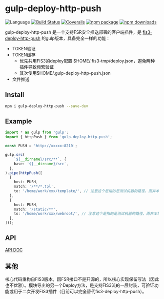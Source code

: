 # gulp-deploy-http-push
![Language](https://img.shields.io/badge/-TypeScript-blue.svg)
[![Build Status](https://travis-ci.org/searchfe/gulp-deploy-http-push.svg?branch=master)](https://travis-ci.org/searchfe/gulp-deploy-http-push)
[![Coveralls](https://img.shields.io/coveralls/searchfe/gulp-deploy-http-push.svg)](https://coveralls.io/github/searchfe/gulp-deploy-http-push)
[![npm package](https://img.shields.io/npm/v/gulp-deploy-http-push.svg)](https://www.npmjs.org/package/gulp-deploy-http-push)
[![npm downloads](http://img.shields.io/npm/dm/gulp-deploy-http-push.svg)](https://www.npmjs.org/package/gulp-deploy-http-push)

gulp-deploy-http-push 是一个支持FSR安全推送部署的客户端插件，是 [fis3-deploy-http-push](https://github.com/fex-team/fis3-deploy-http-push) 的gulp版本，具备完全一样的功能：

- TOKEN验证
- TOKEN缓存
  - 优先共用FIS3的deploy配置 $HOME/.fis3-tmp/deploy.json，避免两种插件导致频繁验证
  - 其次使用$HOME/.gulp-deploy-http-push.json
- 文件推送

## Install

```bash
npm i gulp-deploy-http-push --save-dev
```

## Example

```Typescript
import * as gulp from 'gulp';
import { httpPush } from 'gulp-deploy-http-push';

const PUSH = 'http://xxxxx:8210';

gulp.src(
    `${__dirname}/src/**`, {
    base: `${__dirname}/src`,
  },
).pipe(httpPush([
  {
    host: PUSH,
    match: '/**/*.tpl',
    to: '/home/work/xxx/template/', // 注意这个是指的是测试机器的路径，而非本地机器
  },
  {
    host: PUSH,
    match: '/static/**',
    to: '/home/work/xxx/webroot/', // 注意这个是指的是测试机器的路径，而非本地机器
  },
]));

```

## API

[API DOC](https://searchfe.github.io/gulp-deploy-http-push/)

## 其他

核心代码重构自FIS3版本，因FSR接口不是开源的，所以核心实现保留写法（因此也不优雅）。模块导出的另一个Deploy方法，是支持FIS3流的一层封装，可验证功能或用于二次开发FIS3插件（目前可以完全替代fis3-deploy-http-push）。
